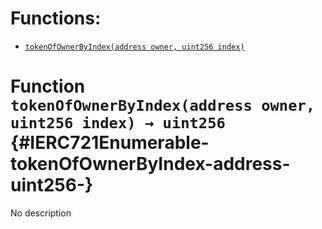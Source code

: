 

# Functions:
- [`tokenOfOwnerByIndex(address owner, uint256 index)`](#IERC721Enumerable-tokenOfOwnerByIndex-address-uint256-)



# Function `tokenOfOwnerByIndex(address owner, uint256 index) → uint256` {#IERC721Enumerable-tokenOfOwnerByIndex-address-uint256-}
No description




